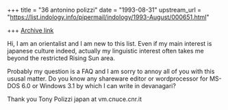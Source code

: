 +++
title = "36 antonino polizzi"
date = "1993-08-31"
upstream_url = "https://list.indology.info/pipermail/indology/1993-August/000651.html"

+++
[Archive link](https://list.indology.info/pipermail/indology/1993-August/000651.html)


Hi, I am an orientalist and I am new to this list. Even if my main interest
is japanese culture indeed, actually my linguistic interest often takes me
beyond the restricted Rising Sun area.

Probably my question is a FAQ and I am sorry to annoy all of you with this
ususal matter. Do you know any shareware editor or wordprocessor for MS-DOS
6.0 or Windows 3.1 by which I can write in devanagari?

Thank you
Tony Polizzi
japan at vm.cnuce.cnr.it





